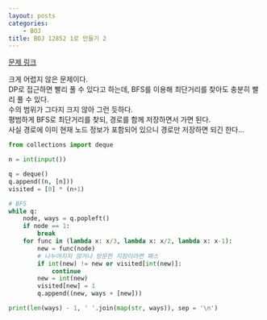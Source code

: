 ```yaml
---
layout: posts
categories:
    - BOJ
title: BOJ 12852 1로 만들기 2
---
```


[문제 링크](https://www.acmicpc.net/problem/12852)

크게 어렵지 않은 문제이다.  
DP로 접근하면 빨리 풀 수 있다고 하는데, BFS를 이용해 최단거리를 찾아도 충분히 빨리 풀 수 있다.  
수의 범위가 그다지 크지 않아 그런 듯하다.  
평범하게 BFS로 최단거리를 찾되, 경로를 함께 저장하면서 가면 된다.  
사실 경로에 이미 현재 노드 정보가 포함되어 있으니 경로만 저장하면 되긴 한다...  

```python
from collections import deque

n = int(input())

q = deque()
q.append((n, [n]))
visited = [0] * (n+1)

# BFS
while q:
    node, ways = q.popleft()
    if node == 1:
        break
    for func in (lambda x: x/3, lambda x: x/2, lambda x: x-1):
        new = func(node)
        # 나누어지지 않거나 방문한 지점이라면 패스
        if int(new) != new or visited[int(new)]:
            continue
        new = int(new)
        visited[new] = 1
        q.append((new, ways + [new]))

print(len(ways) - 1, ' '.join(map(str, ways)), sep = '\n')
```
